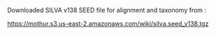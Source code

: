 Downloaded SILVA v138 SEED file for alignment and taxonomy from : 

https://mothur.s3.us-east-2.amazonaws.com/wiki/silva.seed_v138.tgz

